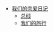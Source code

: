 <!-- _sidebar.md -->
- [我们的恋爱日记](/)
    - [总线](Totalcopy.md)
    - [我们的旅行](Travel.md)
<!--
- [2023](#2023)
  - [November](#november)
  - [December](#december)
- [2024](#2024)
  - [August](#august)
  - [December](#december-1)
-->